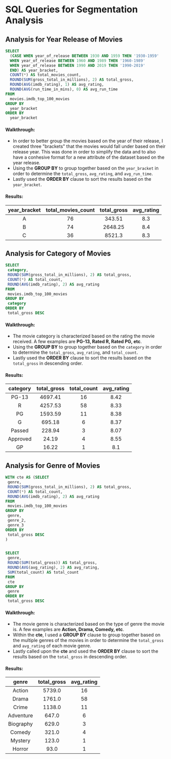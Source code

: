 # SQL Queries for Segmentation Analysis

## Analysis for Year Release of Movies 

````sql
SELECT 
  (CASE WHEN year_of_release BETWEEN 1930 AND 1959 THEN '1930-1959'
  WHEN year_of_release BETWEEN 1960 AND 1989 THEN '1960-1989'
  WHEN year_of_release BETWEEN 1990 AND 2019 THEN '1990-2019'
  END) AS year_bracket,
  COUNT(*) AS total_movies_count,
  ROUND(SUM(gross_total_in_millions), 2) AS total_gross,
  ROUND(AVG(imdb_rating), 1) AS avg_rating,
  ROUND(AVG(run_time_in_mins), 0) AS avg_run_time
FROM 
  movies.imdb_top_100_movies
GROUP BY 
  year_bracket
ORDER BY 
  year_bracket
````

#### Walkthrough: 

* In order to better group the movies based on the year of their release, I created three "brackets" that the movies would fall under based on their release year. This was done in order to simplify the data and to also have a conhesive format for a new attribute of the dataset based on the year release.
* Using the **GROUP BY** to group together based on the ```year_bracket``` in order to determine the ```total_gross```, ```avg_rating```, and ```avg_run_time```. 
* Lastly used the **ORDER BY** clause to sort the results based on the ```year_bracket```.

#### Results: 

| year_bracket   | total_movies_count | total_gross | avg_rating |
| :-----------:  | :-----------:      | :---------: | :---------:|
| A              | 76                 | 343.51      | 8.3        |
| B              | 74                 | 2648.25     | 8.4        |
| C              | 36                 | 8521.3      | 8.3        |


 
 ## Analysis for Category of Movies 
 
 ````sql
 SELECT 
  category,
  ROUND(SUM(gross_total_in_millions), 2) AS total_gross,
  COUNT(*) AS total_count,
  ROUND(AVG(imdb_rating), 2) AS avg_rating
FROM 
  movies.imdb_top_100_movies
GROUP BY 
  category
ORDER BY 
  total_gross DESC 
 ````  
 #### Walkthrough: 

* The movie category is characterized based on the rating the movie received. A few examples are **PG-13, Rated R, Rated PG, etc**. 
* Using the **GROUP BY** to group together based on the ```category``` in order to determine the ```total_gross```, ```avg_rating```, and ```total_count```. 
* Lastly used the **ORDER BY** clause to sort the results based on the ```total_gross``` in descending order.
 
 #### Results: 

| category    | total_gross | total_count | avg_rating  |
| :----------:| :---------: | :---------: | :---------: |
| PG-13       | 4697.41     | 16          | 8.42        |
| R           | 4257.53     | 58          | 8.33        |
| PG          | 1593.59     | 11          | 8.38        |
| G           | 695.18      | 6           | 8.37        | 
| Passed      | 228.94      | 3           | 8.07        | 
| Approved    | 24.19       | 4           | 8.55        | 
| GP          | 16.22       | 1           | 8.1         | 
 

 
 ## Analysis for Genre of Movies 
 
 ````sql
WITH cte AS (SELECT 
  genre,
  ROUND(SUM(gross_total_in_millions), 2) AS total_gross,
  COUNT(*) AS total_count,
  ROUND(AVG(imdb_rating), 2) AS avg_rating
FROM 
  movies.imdb_top_100_movies
GROUP BY 
  genre,
  genre_2,
  genre_3
ORDER BY 
  total_gross DESC 
)


SELECT 
  genre,
  ROUND(SUM(total_gross)) AS total_gross,
  ROUND(AVG(avg_rating), 2) AS avg_rating,
  SUM(total_count) AS total_count
FROM 
  cte 
GROUP BY 
  genre 
ORDER BY
  total_gross DESC 
  ````
 
#### Walkthrough: 

* The movie genre is characterized based on the type of genre the movie is. A few examples are **Action, Drama, Comedy, etc**. 
* Within the **cte**, I used a **GROUP BY** clause to group together based on the multiple genres of the movies in order to determine the ```total_gross``` and ```avg_rating``` of each movie genre. 
* Lastly called upon the **cte** and used the **ORDER BY** clause to sort the results based on the ```total_gross``` in descending order.
 
  
#### Results: 
 
| genre       | total_gross | avg_rating    | 
| :----------:| :---------: | :---------:   | 
| Action      | 5739.0      | 16            | 
| Drama       | 1761.0      | 58            | 
| Crime       | 1138.0      | 11            | 
| Adventure   | 647.0       | 6             | 
| Biography   | 629.0       | 3             | 
| Comedy      | 321.0       | 4             | 
| Mystery     | 123.0       | 1             | 
| Horror      | 93.0        | 1             |   

 
 
 
